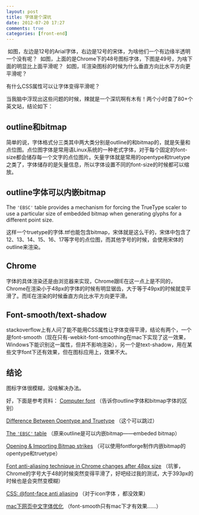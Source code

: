 ```yaml
---
layout: post
title: 字体是个深坑
date: 2012-07-20 17:27
comments: true
categories: [front-end]
---
```

<a href="http://yuguo.us/files/2012/07/2.png"><img class="aligncenter size-full wp-image-1282" title="2" src="http://yuguo.us/files/2012/07/2.png" alt=""   /></a>
如图，左边是12号的Arial字体，右边是12号的宋体，为啥他们一个有边缘半透明一个没有呢？
<a href="http://yuguo.us/files/2012/07/3.png"><img class="aligncenter size-full wp-image-1283" title="3" src="http://yuguo.us/files/2012/07/3.png" alt=""   /></a>
如图，上面的是Chrome下的48号图标字体，下图是49号，为啥下面的明显比上面平滑呢？
<a href="http://yuguo.us/files/2012/07/4.png"><img class="aligncenter size-full wp-image-1284" title="4" src="http://yuguo.us/files/2012/07/4.png" alt=""   /></a>
如图，IE渲染图标的时候为什么垂直方向比水平方向更平滑呢？

有什么CSS属性可以让字体变得平滑呢？

当我脑中浮现出这些问题的时候，辣就是一个深坑啊有木有！两个小时查了80+个英文站，结论如下：
<h2>outline和bitmap</h2>
简单的说，字体格式分三类其中两大类分别是outline的和bitmap的，就是矢量和点位图。点位图字体是常用语Linux系统的一种老式字体，对于每个固定的font-size都会储存每一个文字的点位图片。矢量字体就是常用的opentype和truetype之类了，字体储存的是矢量信息，所以字体设置不同的font-size的时候都可以缩放。
<h2>outline字体可以内嵌bitmap</h2>
The <code>'EBSC'</code> table provides a mechanism for forcing the TrueType scaler to use a particular size of embedded bitmap when generating glyphs for a different point size.

这样一个truetype的字体.ttf也能包含bitmap，宋体就是这么干的，宋体中包含了12、13、14、15、16、17等字号的点位图，而其他字号的时候，会使用宋体的outline来渲染。
<h2>Chrome</h2>
字体的具体渲染还是由浏览器来实现，Chrome跟IE在这一点上是不同的，Chrome在渲染小于48px的字体的时候有明显锯齿，大于等于49px的时候就变平滑了。而IE在渲染的时候垂直方向比水平方向更平滑。
<h2>Font-smooth/text-shadow</h2>
stackoverflow上有人问了能不能用CSS属性让字体变得平滑，结论有两个，一个是font-smooth（现在只有-webkit-font-smoothing在mac下实现了这一效果，Windows下能识别这一属性，但并不影响渲染），另一个是text-shadow，用在某些文字font下还有效果，但在图标应用上，效果不大。
<h2>结论</h2>
图标字体很模糊，没啥解决办法。

好，下面是参考资料：
<a href="http://en.wikipedia.org/wiki/Computer_font">Computer font</a> （告诉你outline字体和bitmap字体的区别）

<a href="http://www.differencebetween.net/technology/difference-between-opentype-and-truetype/">Difference Between Opentype and Truetype</a> （这个可以跳过）

<a href="https://developer.apple.com/fonts/ttrefman/rm06/Chap6EBSC.html">The <code>'EBSC'</code> table</a> （原来outline是可以内嵌bitmap——embeded bitmap）

<a href="http://fontforge.sourceforge.net/editexample8.html">Opening &amp; Importing Bitmap strikes</a> （可以使用fontforge制作内嵌bitmap的opentype和truetype）

<a title="Permanent Link to Font anti-aliasing technique in Chrome changes after 48px size" href="http://inodetelic.com/random/font-anti-aliasing-technique-in-chrome-changes-after-48px-size/" rel="bookmark">Font anti-aliasing technique in Chrome changes after 48px size</a> （坑爹，Chrome的字号大于48的时候突然变得平滑了，好吧经过我的测试，大于393px的时候也是会突然变模糊）

<a href="http://stackoverflow.com/questions/3451541/css-font-face-anti-aliasing">CSS: @font-face anti aliasing</a> （对于icon字体 ，都没效果）

<a title="Permanent Link: mac下网页中文字体优化" href="http://www.qianduan.net/mac-the-next-pages-of-chinese-fonts-optimized.html" rel="bookmark">mac下网页中文字体优化</a> （font-smooth只有mac下才有效果……）
